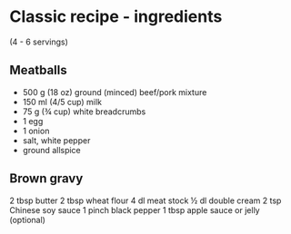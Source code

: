 # Classic recipe - ingredients
(4 - 6 servings)

## Meatballs
- 500 g (18 oz) ground (minced) beef/pork mixture
- 150 ml (4/5 cup) milk
- 75 g (¾ cup) white breadcrumbs
- 1 egg
- 1 onion
- salt, white pepper
- ground allspice

## Brown gravy
2 tbsp butter
2 tbsp wheat flour
4 dl meat stock
½ dl double cream
2 tsp Chinese soy sauce
1 pinch black pepper
1 tbsp apple sauce or jelly (optional)
